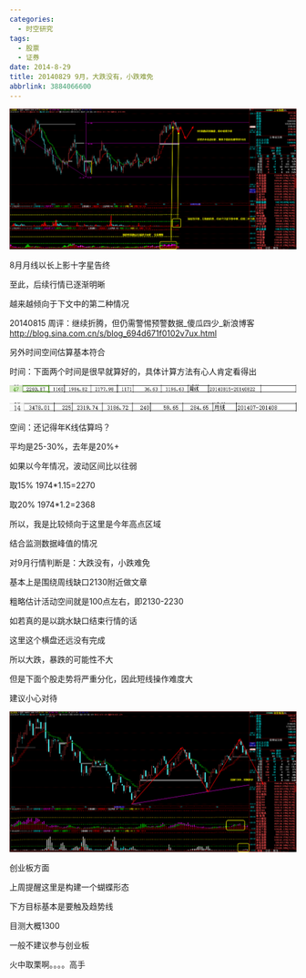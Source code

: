 ```yaml
---
categories:
  - 时空研究
tags:
  - 股票
  - 证券
date: 2014-8-29
title: 20140829 9月，大跌没有，小跌难免
abbrlink: 3884066600
---
```

![20140829-0](/images/20140829-0.gif)

8月月线以长上影十字星告终

至此，后续行情已逐渐明晰

越来越倾向于下文中的第二种情况

20140815 周评：继续折腾，但仍需警惕预警数据_傻瓜四少_新浪博客
http://blog.sina.com.cn/s/blog_694d671f0102v7ux.html

另外时间空间估算基本符合

时间：下面两个时间是很早就算好的，具体计算方法有心人肯定看得出

![20140829-1](/images/20140829-1.gif)

![20140829-2](/images/20140829-2.gif)

空间：还记得年K线估算吗？

平均是25-30%，去年是20%+

如果以今年情况，波动区间比以往弱

取15%   1974*1.15=2270

取20%   1974*1.2=2368

所以，我是比较倾向于这里是今年高点区域


结合监测数据峰值的情况

对9月行情判断是：大跌没有，小跌难免

基本上是围绕周线缺口2130附近做文章

粗略估计活动空间就是100点左右，即2130-2230

如若真的是以跳水缺口结束行情的话

这里这个横盘还远没有完成

所以大跌，暴跌的可能性不大

但是下面个股走势将严重分化，因此短线操作难度大

建议小心对待

![20140829-3](/images/20140829-3.gif)

创业板方面

上周提醒这里是构建一个蝴蝶形态

下方目标基本是要触及趋势线

目测大概1300

一般不建议参与创业板

火中取栗啊。。。。高手
